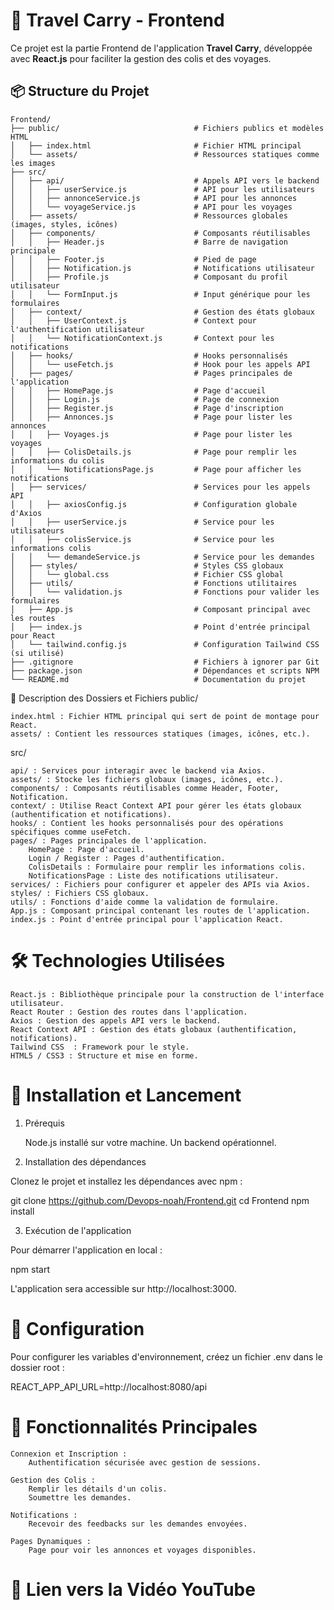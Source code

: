 # 🚀 Travel Carry - Frontend  
Ce projet est la partie Frontend de l'application **Travel Carry**, développée avec **React.js** pour faciliter la gestion des colis et des voyages.  

## 📦 **Structure du Projet**  

```
Frontend/
├── public/                              # Fichiers publics et modèles HTML
│   ├── index.html                       # Fichier HTML principal
│   └── assets/                          # Ressources statiques comme les images
├── src/
│   ├── api/                             # Appels API vers le backend
│   │   ├── userService.js               # API pour les utilisateurs
│   │   ├── annonceService.js            # API pour les annonces
│   │   └── voyageService.js             # API pour les voyages
│   ├── assets/                          # Ressources globales (images, styles, icônes)
│   ├── components/                      # Composants réutilisables
│   │   ├── Header.js                    # Barre de navigation principale
│   │   ├── Footer.js                    # Pied de page
│   │   ├── Notification.js              # Notifications utilisateur
│   │   ├── Profile.js                   # Composant du profil utilisateur
│   │   └── FormInput.js                 # Input générique pour les formulaires
│   ├── context/                         # Gestion des états globaux
│   │   ├── UserContext.js               # Context pour l'authentification utilisateur
│   │   └── NotificationContext.js       # Context pour les notifications
│   ├── hooks/                           # Hooks personnalisés
│   │   └── useFetch.js                  # Hook pour les appels API
│   ├── pages/                           # Pages principales de l'application
│   │   ├── HomePage.js                  # Page d'accueil
│   │   ├── Login.js                     # Page de connexion
│   │   ├── Register.js                  # Page d'inscription
│   │   ├── Annonces.js                  # Page pour lister les annonces
│   │   ├── Voyages.js                   # Page pour lister les voyages
│   │   ├── ColisDetails.js              # Page pour remplir les informations du colis
│   │   └── NotificationsPage.js         # Page pour afficher les notifications
│   ├── services/                        # Services pour les appels API
│   │   ├── axiosConfig.js               # Configuration globale d'Axios
│   │   ├── userService.js               # Service pour les utilisateurs
│   │   ├── colisService.js              # Service pour les informations colis
│   │   └── demandeService.js            # Service pour les demandes
│   ├── styles/                          # Styles CSS globaux
│   │   └── global.css                   # Fichier CSS global
│   ├── utils/                           # Fonctions utilitaires
│   │   └── validation.js                # Fonctions pour valider les formulaires
│   ├── App.js                           # Composant principal avec les routes
│   ├── index.js                         # Point d'entrée principal pour React
│   └── tailwind.config.js               # Configuration Tailwind CSS (si utilisé)
├── .gitignore                           # Fichiers à ignorer par Git
├── package.json                         # Dépendances et scripts NPM
└── README.md                            # Documentation du projet

```

📄 Description des Dossiers et Fichiers
public/

    index.html : Fichier HTML principal qui sert de point de montage pour React.
    assets/ : Contient les ressources statiques (images, icônes, etc.).

src/

    api/ : Services pour interagir avec le backend via Axios.
    assets/ : Stocke les fichiers globaux (images, icônes, etc.).
    components/ : Composants réutilisables comme Header, Footer, Notification.
    context/ : Utilise React Context API pour gérer les états globaux (authentification et notifications).
    hooks/ : Contient les hooks personnalisés pour des opérations spécifiques comme useFetch.
    pages/ : Pages principales de l'application.
        HomePage : Page d'accueil.
        Login / Register : Pages d'authentification.
        ColisDetails : Formulaire pour remplir les informations colis.
        NotificationsPage : Liste des notifications utilisateur.
    services/ : Fichiers pour configurer et appeler des APIs via Axios.
    styles/ : Fichiers CSS globaux.
    utils/ : Fonctions d'aide comme la validation de formulaire.
    App.js : Composant principal contenant les routes de l'application.
    index.js : Point d'entrée principal pour l'application React.

# 🛠️ Technologies Utilisées

    React.js : Bibliothèque principale pour la construction de l'interface utilisateur.
    React Router : Gestion des routes dans l'application.
    Axios : Gestion des appels API vers le backend.
    React Context API : Gestion des états globaux (authentification, notifications).
    Tailwind CSS  : Framework pour le style.
    HTML5 / CSS3 : Structure et mise en forme.

# 🚀 Installation et Lancement
1. Prérequis

    Node.js installé sur votre machine.
    Un backend opérationnel.

2. Installation des dépendances

Clonez le projet et installez les dépendances avec npm :

git clone https://github.com/Devops-noah/Frontend.git
cd Frontend
npm install

3. Exécution de l'application

Pour démarrer l'application en local :

npm start

L'application sera accessible sur http://localhost:3000.
# 🔧 Configuration

Pour configurer les variables d'environnement, créez un fichier .env dans le dossier root :

REACT_APP_API_URL=http://localhost:8080/api

# 📢 Fonctionnalités Principales

    Connexion et Inscription :
        Authentification sécurisée avec gestion de sessions.

    Gestion des Colis :
        Remplir les détails d'un colis.
        Soumettre les demandes.

    Notifications :
        Recevoir des feedbacks sur les demandes envoyées.

    Pages Dynamiques :
        Page pour voir les annonces et voyages disponibles.

 # 🎥 Lien vers la Vidéo YouTube

